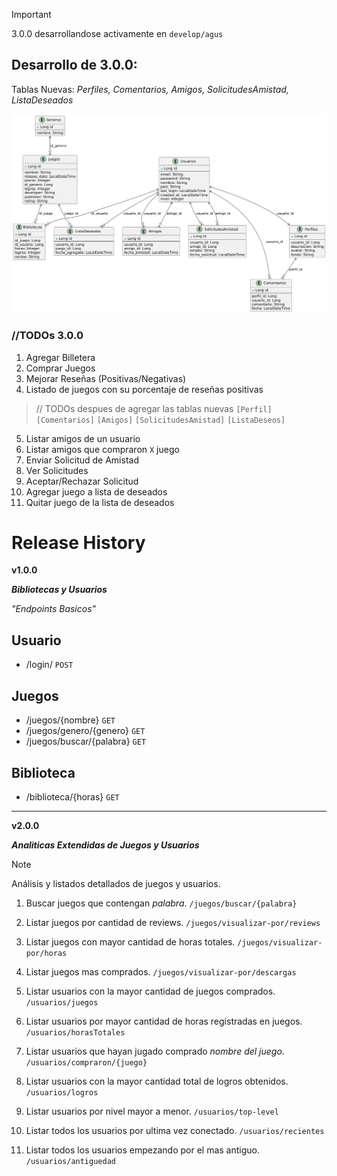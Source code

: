 > [!IMPORTANT]  
> 3.0.0 desarrollandose activamente en `develop/agus`

## Desarrollo de 3.0.0:

Tablas Nuevas: _Perfiles, Comentarios, Amigos, SolicitudesAmistad, ListaDeseados_

![der.png](./docs/imgs/der.png)

### //TODOs 3.0.0

1. Agregar Billetera
2. Comprar Juegos
3. Mejorar Reseñas (Positivas/Negativas)
4. Listado de juegos con su porcentaje de reseñas positivas
> // TODOs despues de agregar las tablas nuevas `[Perfil]` `[Comentarios]` `[Amigos]` `[SolicitudesAmistad]` `[ListaDeseos]`
5. Listar amigos de un usuario
6. Listar amigos que compraron `X` juego
7. Enviar Solicitud de Amistad
8. Ver Solicitudes
9. Aceptar/Rechazar Solicitud
10. Agregar juego a lista de deseados
11. Quitar juego de la lista de deseados


# Release History

**v1.0.0**

***Bibliotecas y Usuarios***

_"Endpoints Basicos"_

Usuario
-------
- /login/ `POST`

Juegos
------
- /juegos/{nombre} `GET`
- /juegos/genero/{genero} `GET`
- /juegos/buscar/{palabra} `GET`

Biblioteca
----------
- /biblioteca/{horas} `GET`

----------

**v2.0.0**

***Analiticas Extendidas de Juegos y Usuarios***

> [!NOTE]  
> Análisis y listados detallados de juegos y usuarios.

1. Buscar juegos que contengan _palabra_. `/juegos/buscar/{palabra}`

2. Listar juegos por cantidad de reviews. `/juegos/visualizar-por/reviews`

3. Listar juegos con mayor cantidad de horas totales. `/juegos/visualizar-por/horas`

4. Listar juegos mas comprados. `/juegos/visualizar-por/descargas`

5. Listar usuarios con la mayor cantidad de juegos comprados. `/usuarios/juegos`

6. Listar usuarios por mayor cantidad de horas registradas en juegos. `/usuarios/horasTotales`

7. Listar usuarios que hayan jugado comprado _nombre del juego_. `/usuarios/compraron/{juego}`

8. Listar usuarios con la mayor cantidad total de logros obtenidos. `/usuarios/logros`

9. Listar usuarios por nivel mayor a menor. `/usuarios/top-level`

10. Listar todos los usuarios por ultima vez conectado. `/usuarios/recientes`

11. Listar todos los usuarios empezando por el mas antiguo. `/usuarios/antiguedad`
